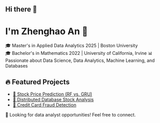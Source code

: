 ## Hi there 👋
# I'm Zhenghao An 👋  
🎓 Master's in Applied Data Analytics 2025 | Boston University  
🎓 Bachelor's in Mathematics 2022 | University of California, Irvine
📊 Passionate about Data Science, Data Analytics, Machine Learning, and Databases  

## 🔥 Featured Projects
- [📌 Stock Price Prediction (RF vs. GRU)](https://github.com/KevinAn99/Stock-Price-Prediction-RF-vs-GRU)  
- [📌 Distributed Database Stock Analysis](https://github.com/KevinAn99/Distributed-Database-Stock-Analysis)  
- [📌 Credit Card Fraud Detection](https://github.com/KevinAn99/Credit-Card-Fraud-Detection)  

🚀 Looking for data analyst opportunities! Feel free to connect.  
<!--
**KevinAn99/KevinAn99** is a ✨ _special_ ✨ repository because its `README.md` (this file) appears on your GitHub profile.

Here are some ideas to get you started:

- 🔭 I’m currently working on ...
- 🌱 I’m currently learning ...
- 👯 I’m looking to collaborate on ...
- 🤔 I’m looking for help with ...
- 💬 Ask me about ...
- 📫 How to reach me: ...
- 😄 Pronouns: ...
- ⚡ Fun fact: ...
-->

